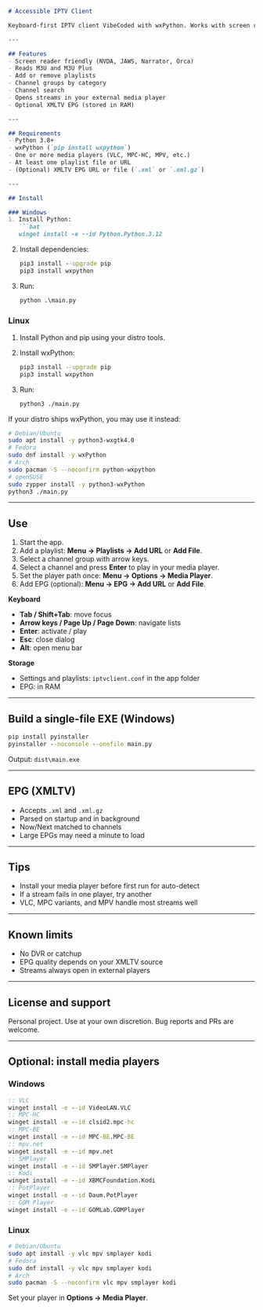 ````markdown
# Accessible IPTV Client

Keyboard-first IPTV client VibeCoded with wxPython. Works with screen readers. Runs on Windows and Linux.

---

## Features
- Screen reader friendly (NVDA, JAWS, Narrator, Orca)
- Reads M3U and M3U Plus
- Add or remove playlists
- Channel groups by category
- Channel search
- Opens streams in your external media player
- Optional XMLTV EPG (stored in RAM)

---

## Requirements
- Python 3.8+
- wxPython (`pip install wxpython`)
- One or more media players (VLC, MPC-HC, MPV, etc.)
- At least one playlist file or URL
- (Optional) XMLTV EPG URL or file (`.xml` or `.xml.gz`)

---

## Install

### Windows
1. Install Python:
   ```bat
   winget install -e --id Python.Python.3.12
````

2. Install dependencies:

   ```bat
   pip3 install --upgrade pip
   pip3 install wxpython
   ```
3. Run:

   ```bat
   python .\main.py
   ```

### Linux

1. Install Python and pip using your distro tools.
2. Install wxPython:

   ```bash
   pip3 install --upgrade pip
   pip3 install wxpython
   ```
3. Run:

   ```bash
   python3 ./main.py
   ```

If your distro ships wxPython, you may use it instead:

```bash
# Debian/Ubuntu
sudo apt install -y python3-wxgtk4.0
# Fedora
sudo dnf install -y wxPython
# Arch
sudo pacman -S --noconfirm python-wxpython
# openSUSE
sudo zypper install -y python3-wxPython
python3 ./main.py
```

---

## Use

1. Start the app.
2. Add a playlist: **Menu → Playlists → Add URL** or **Add File**.
3. Select a channel group with arrow keys.
4. Select a channel and press **Enter** to play in your media player.
5. Set the player path once: **Menu → Options → Media Player**.
6. Add EPG (optional): **Menu → EPG → Add URL** or **Add File**.

**Keyboard**

* **Tab / Shift+Tab**: move focus
* **Arrow keys / Page Up / Page Down**: navigate lists
* **Enter**: activate / play
* **Esc**: close dialog
* **Alt**: open menu bar

**Storage**

* Settings and playlists: `iptvclient.conf` in the app folder
* EPG: in RAM

---

## Build a single-file EXE (Windows)

```bat
pip install pyinstaller
pyinstaller --noconsole --onefile main.py
```

Output: `dist\main.exe`

---

## EPG (XMLTV)

* Accepts `.xml` and `.xml.gz`
* Parsed on startup and in background
* Now/Next matched to channels
* Large EPGs may need a minute to load

---

## Tips

* Install your media player before first run for auto-detect
* If a stream fails in one player, try another
* VLC, MPC variants, and MPV handle most streams well

---

## Known limits

* No DVR or catchup
* EPG quality depends on your XMLTV source
* Streams always open in external players

---

## License and support

Personal project. Use at your own discretion. Bug reports and PRs are welcome.

---

## Optional: install media players

### Windows

```bat
:: VLC
winget install -e --id VideoLAN.VLC
:: MPC-HC
winget install -e --id clsid2.mpc-hc
:: MPC-BE
winget install -e --id MPC-BE.MPC-BE
:: mpv.net
winget install -e --id mpv.net
:: SMPlayer
winget install -e --id SMPlayer.SMPlayer
:: Kodi
winget install -e --id XBMCFoundation.Kodi
:: PotPlayer
winget install -e --id Daum.PotPlayer
:: GOM Player
winget install -e --id GOMLab.GOMPlayer
```

### Linux

```bash
# Debian/Ubuntu
sudo apt install -y vlc mpv smplayer kodi
# Fedora
sudo dnf install -y vlc mpv smplayer kodi
# Arch
sudo pacman -S --noconfirm vlc mpv smplayer kodi
```

Set your player in **Options → Media Player**.

```
```
